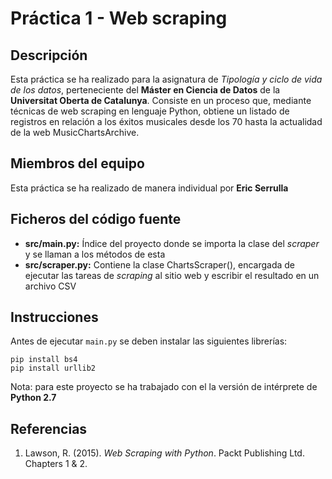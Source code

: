 
# Práctica 1 - Web scraping

## Descripción
Esta práctica se ha realizado para la asignatura de *Tipología y ciclo de vida de los datos*, perteneciente del **Máster en Ciencia de Datos** de la **Universitat Oberta de Catalunya**. Consiste en un proceso que, mediante técnicas de web scraping en lenguaje Python, obtiene un listado de registros en relación a los éxitos musicales desde los 70 hasta la actualidad de la web MusicChartsArchive.

## Miembros del equipo
Esta práctica se ha realizado de manera individual por **Eric Serrulla**

## Ficheros del código fuente

 - **src/main.py:** Índice del proyecto donde se importa la clase del *scraper* y se llaman a los métodos de esta
 - **src/scraper.py:** Contiene la clase ChartsScraper(), encargada de ejecutar las tareas de *scraping* al sitio web y escribir el resultado en un archivo CSV
 
 ## Instrucciones
Antes de ejecutar `main.py` se deben instalar las siguientes librerías:

    pip install bs4
    pip install urllib2

Nota: para este proyecto se ha trabajado con el la versión de intérprete de **Python 2.7**

## Referencias

 1. Lawson, R. (2015).  _Web Scraping with Python_. Packt Publishing Ltd. Chapters 1 & 2.
